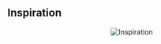 Inspiration
------------------------
<p align="center">
  <img src="https://github.com/agileseph/automated-testing-concepts/raw/master/spice/dune_cat_spice.jpg" alt="Inspiration"/>
</p>
